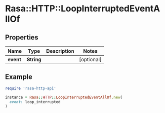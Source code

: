 # Rasa::HTTP::LoopInterruptedEventAllOf

## Properties

| Name | Type | Description | Notes |
| ---- | ---- | ----------- | ----- |
| **event** | **String** |  | [optional] |

## Example

```ruby
require 'rasa-http-api'

instance = Rasa::HTTP::LoopInterruptedEventAllOf.new(
  event: loop_interrupted
)
```

